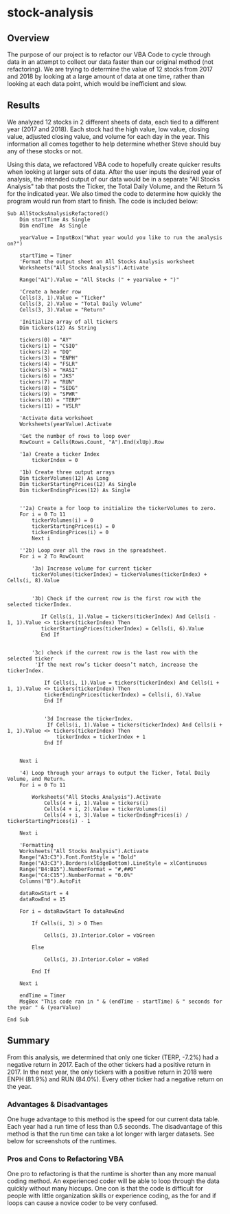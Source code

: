 # stock-analysis

## Overview
The purpose of our project is to refactor our VBA Code to cycle through data in an attempt to collect our data faster than our original method (not refactoring). We are trying to determine the value of 12 stocks from 2017 and 2018 by looking at a large amount of data at one time, rather than looking at each data point, which would be inefficient and slow. 

## Results
We analyzed 12 stocks in 2 different sheets of data, each tied to a different year (2017 and 2018). Each stock had the high value, low value, closing value, adjusted closing value, and volume for each day in the year. This information all comes together to help determine whether Steve should buy any of these stocks or not. 

Using this data, we refactored VBA code to hopefully create quicker results when looking at larger sets of data. After the user inputs the desired year of analysis, the intended output of our data would be in a separate "All Stocks Analysis" tab that posts the Ticker, the Total Daily Volume, and the Return % for the indicated year. We also timed the code to determine how quickly the program would run from start to finish. The code is included below: 
```
Sub AllStocksAnalysisRefactored()
    Dim startTime As Single
    Dim endTime  As Single

    yearValue = InputBox("What year would you like to run the analysis on?")

    startTime = Timer
    'Format the output sheet on All Stocks Analysis worksheet
    Worksheets("All Stocks Analysis").Activate
    
    Range("A1").Value = "All Stocks (" + yearValue + ")"
    
    'Create a header row
    Cells(3, 1).Value = "Ticker"
    Cells(3, 2).Value = "Total Daily Volume"
    Cells(3, 3).Value = "Return"

    'Initialize array of all tickers
    Dim tickers(12) As String
    
    tickers(0) = "AY"
    tickers(1) = "CSIQ"
    tickers(2) = "DQ"
    tickers(3) = "ENPH"
    tickers(4) = "FSLR"
    tickers(5) = "HASI"
    tickers(6) = "JKS"
    tickers(7) = "RUN"
    tickers(8) = "SEDG"
    tickers(9) = "SPWR"
    tickers(10) = "TERP"
    tickers(11) = "VSLR"
    
    'Activate data worksheet
    Worksheets(yearValue).Activate
    
    'Get the number of rows to loop over
    RowCount = Cells(Rows.Count, "A").End(xlUp).Row
    
    '1a) Create a ticker Index
        tickerIndex = 0

    '1b) Create three output arrays
    Dim tickerVolumes(12) As Long
    Dim tickerStartingPrices(12) As Single
    Dim tickerEndingPrices(12) As Single

    
    ''2a) Create a for loop to initialize the tickerVolumes to zero.
    For i = 0 To 11
        tickerVolumes(i) = 0
        tickerStartingPrices(i) = 0
        tickerEndingPrices(i) = 0
        Next i
        
    ''2b) Loop over all the rows in the spreadsheet.
    For i = 2 To RowCount
        
        '3a) Increase volume for current ticker
        tickerVolumes(tickerIndex) = tickerVolumes(tickerIndex) + Cells(i, 8).Value
      
        
        '3b) Check if the current row is the first row with the selected tickerIndex.
        
           If Cells(i, 1).Value = tickers(tickerIndex) And Cells(i - 1, 1).Value <> tickers(tickerIndex) Then
           tickerStartingPrices(tickerIndex) = Cells(i, 6).Value
           End If
        
        
        '3c) check if the current row is the last row with the selected ticker
         'If the next row’s ticker doesn’t match, increase the tickerIndex.
        
            If Cells(i, 1).Value = tickers(tickerIndex) And Cells(i + 1, 1).Value <> tickers(tickerIndex) Then
            tickerEndingPrices(tickerIndex) = Cells(i, 6).Value
            End If
            

            '3d Increase the tickerIndex.
             If Cells(i, 1).Value = tickers(tickerIndex) And Cells(i + 1, 1).Value <> tickers(tickerIndex) Then
                tickerIndex = tickerIndex + 1
            End If
      
    
    Next i
    
    '4) Loop through your arrays to output the Ticker, Total Daily Volume, and Return.
    For i = 0 To 11
        
        Worksheets("All Stocks Analysis").Activate
            Cells(4 + i, 1).Value = tickers(i)
            Cells(4 + i, 2).Value = tickerVolumes(i)
            Cells(4 + i, 3).Value = tickerEndingPrices(i) / tickerStartingPrices(i) - 1
        
    Next i
    
    'Formatting
    Worksheets("All Stocks Analysis").Activate
    Range("A3:C3").Font.FontStyle = "Bold"
    Range("A3:C3").Borders(xlEdgeBottom).LineStyle = xlContinuous
    Range("B4:B15").NumberFormat = "#,##0"
    Range("C4:C15").NumberFormat = "0.0%"
    Columns("B").AutoFit

    dataRowStart = 4
    dataRowEnd = 15

    For i = dataRowStart To dataRowEnd
        
        If Cells(i, 3) > 0 Then
            
            Cells(i, 3).Interior.Color = vbGreen
            
        Else
        
            Cells(i, 3).Interior.Color = vbRed
            
        End If
        
    Next i
 
    endTime = Timer
    MsgBox "This code ran in " & (endTime - startTime) & " seconds for the year " & (yearValue)

End Sub
```

## Summary
From this analysis, we determined that only one ticker (TERP, -7.2%) had a negative return in 2017. Each of the other tickers had a positive return in 2017. In the next year, the only tickers with a positive return in 2018 were ENPH (81.9%) and RUN (84.0%). Every other ticker had a negative return on the year.  

### Advantages & Disadvantages
One huge advantage to this method is the speed for our current data table. Each year had a run time of less than 0.5 seconds. The disadvantage of this method is that the run time can take a lot longer with larger datasets. See below for screenshots of the runtimes. 


### Pros and Cons to Refactoring VBA
One pro to refactoring is that the runtime is shorter than any more manual coding method. An experienced coder will be able to loop through the data quickly without many hiccups. One con is that the code is difficult for people with little organization skills or experience coding, as the for and if loops can cause a novice coder to be very confused. 
